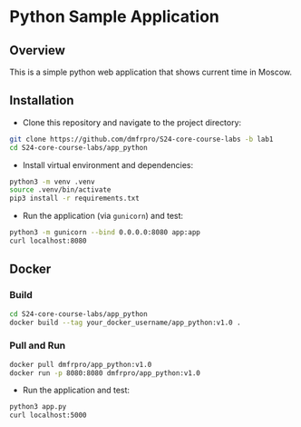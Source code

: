 # Python Sample Application

## Overview

This is a simple python web application that shows current time in Moscow.

## Installation

- Clone this repository and navigate to the project directory:

```bash
git clone https://github.com/dmfrpro/S24-core-course-labs -b lab1
cd S24-core-course-labs/app_python
```

- Install virtual environment and dependencies:

```bash
python3 -m venv .venv
source .venv/bin/activate
pip3 install -r requirements.txt
```

- Run the application (via `gunicorn`) and test:

```bash
python3 -m gunicorn --bind 0.0.0.0:8080 app:app
curl localhost:8080
```

## Docker

### Build

```bash
cd S24-core-course-labs/app_python
docker build --tag your_docker_username/app_python:v1.0 .
```

### Pull and Run

```bash
docker pull dmfrpro/app_python:v1.0
docker run -p 8080:8080 dmfrpro/app_python:v1.0
```

- Run the application and test:

```bash
python3 app.py
curl localhost:5000
```
